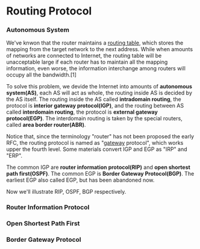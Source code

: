 # Routing Protocol

### Autonomous System

We've knwon that the router maintains a [routing table](), which stores the mapping from the target network to the next address. While when amounts of networks are connected to Internet, the routing table will be unacceptable large if each router has to maintain all the mapping information, even worse, the information interchange among routers will occupy all the bandwidth.[1]

To solve this problem, we devide the Internet into amounts of **autonomous system(AS)**, each AS will act as whole, the routing inside AS is decided by the AS itself. The routing inside the AS called **intradomain routing**, the protocol is **interior gateway protocol(IGP)**, and the routing between AS called **interdomain routing**, the protocol is **external gateway protocol(EGP)**. The interdomain routing is taken by the special routers, called **area border router(ABR)**.

Notice that, since the terminology "router" has not been proposed the early RFC, the routing protocol is named as "[gateway]() protocol", which works upper the fourth level. Some materials convert IGP and EGP as "IRP" and "ERP".

The common IGP are **router information protocol(RIP)** and **open shortest path first(OSPF)**. The common EGP is **Border Gateway Protocol(BGP)**. The earliest EGP also called EGP, but has been abandoned now.

Now we'll illustrate RIP, OSPF, BGP respectively.



### Router Information Protocol





### Open Shortest Path First





### Border Gateway Protocol


